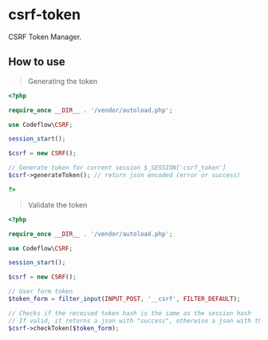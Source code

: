 # csrf-token
CSRF Token Manager.

## How to use

> Generating the token

```php
<?php

require_once __DIR__ . '/vendor/autoload.php';

use Codeflow\CSRF;

session_start();

$csrf = new CSRF();

// Generate token for current session $_SESSION['csrf_token']
$csrf->generateToken(); // return json encoded (error or success)

?>
```
> Validate the token

```php
<?php

require_once __DIR__ . '/vendor/autoload.php';

use Codeflow\CSRF;

session_start();

$csrf = new CSRF();

// User form token
$token_form = filter_input(INPUT_POST, '__csrf', FILTER_DEFAULT);

// Checks if the received token hash is the same as the session hash
// If valid, it returns a json with "success", otherwise a json with the error
$csrf->checkToken($token_form);
```
